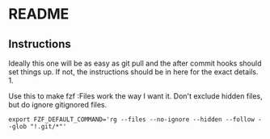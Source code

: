# README

## Instructions

Ideally this one will be as easy as git pull and the after commit hooks should set things up. If not, the instructions should be in here for the exact details.
1.

Use this to make fzf :Files work the way I want it. Don't exclude hidden files, but do ignore gitignored files.

```export FZF_DEFAULT_COMMAND='rg --files --no-ignore --hidden --follow --glob "!.git/*"' ```
